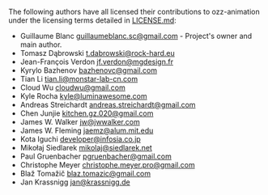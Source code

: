 The following authors have all licensed their contributions to ozz-animation under the licensing terms detailed in [LICENSE.md](LICENSE.md):

- Guillaume Blanc <guillaumeblanc.sc@gmail.com> - Project's owner and main author.
- Tomasz Dąbrowski <t.dabrowski@rock-hard.eu>
- Jean-François Verdon <jf.verdon@mgdesign.fr>
- Kyrylo Bazhenov <bazhenovc@gmail.com>
- Tian Li <tian.li@monstar-lab-cn.com>
- Cloud Wu <cloudwu@gmail.com>
- Kyle Rocha <kyle@luminawesome.com>
- Andreas Streichardt <andreas.streichardt@gmail.com>
- Chen Junjie <kitchen.gz.020@gmail.com>
- James W. Walker <jw@jwwalker.com>
- James W. Fleming <jaemz@alum.mit.edu>
- Kota Iguchi <developer@infosia.co.jp>
- Mikołaj Siedlarek <mikolaj@siedlarek.net>
- Paul Gruenbacher <pgruenbacher@gmail.com>
- Christophe Meyer <christophe.meyer.pro@gmail.com>
- Blaž Tomažič <blaz.tomazic@gmail.com>
- Jan Krassnigg <jan@krassnigg.de>
